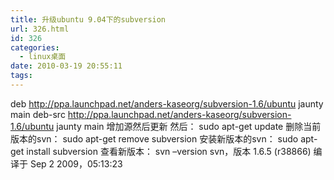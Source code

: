 ```yaml
---
title: 升级ubuntu 9.04下的subversion
url: 326.html
id: 326
categories:
  - linux桌面
date: 2010-03-19 20:55:11
tags:
---
```


deb http://ppa.launchpad.net/anders-kaseorg/subversion-1.6/ubuntu jaunty main deb-src http://ppa.launchpad.net/anders-kaseorg/subversion-1.6/ubuntu jaunty main 增加源然后更新 然后： sudo apt-get update 删除当前版本的svn： sudo apt-get remove subversion 安装新版本的svn： sudo apt-get install subversion 查看新版本： svn –version svn，版本 1.6.5 (r38866) 编译于 Sep 2 2009，05:13:23